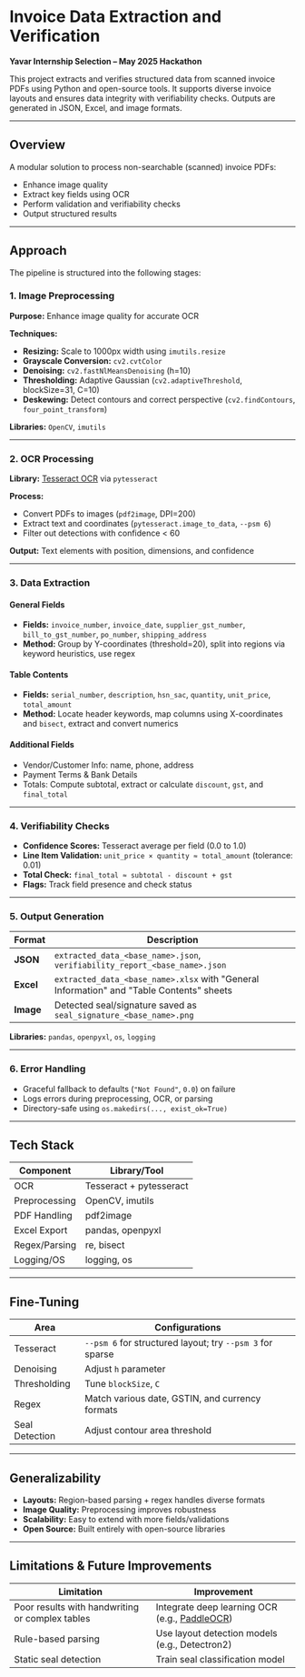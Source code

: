 # Invoice Data Extraction and Verification

**Yavar Internship Selection – May 2025 Hackathon**

This project extracts and verifies structured data from scanned invoice PDFs using Python and open-source tools. It supports diverse invoice layouts and ensures data integrity with verifiability checks. Outputs are generated in JSON, Excel, and image formats.

---

## Overview

A modular solution to process non-searchable (scanned) invoice PDFs:
- Enhance image quality
- Extract key fields using OCR
- Perform validation and verifiability checks
- Output structured results

---

## Approach

The pipeline is structured into the following stages:

### 1. Image Preprocessing
**Purpose:** Enhance image quality for accurate OCR

**Techniques:**
- **Resizing:** Scale to 1000px width using `imutils.resize`
- **Grayscale Conversion:** `cv2.cvtColor`
- **Denoising:** `cv2.fastNlMeansDenoising` (h=10)
- **Thresholding:** Adaptive Gaussian (`cv2.adaptiveThreshold`, blockSize=31, C=10)
- **Deskewing:** Detect contours and correct perspective (`cv2.findContours`, `four_point_transform`)

**Libraries:** `OpenCV`, `imutils`

---

### 2. OCR Processing
**Library:** [Tesseract OCR](https://github.com/tesseract-ocr/tesseract) via `pytesseract`

**Process:**
- Convert PDFs to images (`pdf2image`, DPI=200)
- Extract text and coordinates (`pytesseract.image_to_data`, `--psm 6`)
- Filter out detections with confidence < 60

**Output:** Text elements with position, dimensions, and confidence

---

### 3. Data Extraction

#### General Fields
- **Fields:** `invoice_number`, `invoice_date`, `supplier_gst_number`, `bill_to_gst_number`, `po_number`, `shipping_address`
- **Method:** Group by Y-coordinates (threshold=20), split into regions via keyword heuristics, use regex

#### Table Contents
- **Fields:** `serial_number`, `description`, `hsn_sac`, `quantity`, `unit_price`, `total_amount`
- **Method:** Locate header keywords, map columns using X-coordinates and `bisect`, extract and convert numerics

#### Additional Fields
- Vendor/Customer Info: name, phone, address
- Payment Terms & Bank Details
- Totals: Compute subtotal, extract or calculate `discount`, `gst`, and `final_total`

---

### 4. Verifiability Checks
- **Confidence Scores:** Tesseract average per field (0.0 to 1.0)
- **Line Item Validation:** `unit_price × quantity ≈ total_amount` (tolerance: 0.01)
- **Total Check:** `final_total ≈ subtotal - discount + gst`
- **Flags:** Track field presence and check status

---

### 5. Output Generation
| Format | Description |
|--------|-------------|
| **JSON** | `extracted_data_<base_name>.json`, `verifiability_report_<base_name>.json` |
| **Excel** | `extracted_data_<base_name>.xlsx` with "General Information" and "Table Contents" sheets |
| **Image** | Detected seal/signature saved as `seal_signature_<base_name>.png` |

**Libraries:** `pandas`, `openpyxl`, `os`, `logging`

---

### 6. Error Handling
- Graceful fallback to defaults (`"Not Found"`, `0.0`) on failure
- Logs errors during preprocessing, OCR, or parsing
- Directory-safe using `os.makedirs(..., exist_ok=True)`

---

## Tech Stack

| Component       | Library/Tool           |
|----------------|------------------------|
| OCR            | Tesseract + pytesseract |
| Preprocessing  | OpenCV, imutils         |
| PDF Handling   | pdf2image               |
| Excel Export   | pandas, openpyxl        |
| Regex/Parsing  | re, bisect              |
| Logging/OS     | logging, os             |

---

## Fine-Tuning

| Area | Configurations |
|------|----------------|
| Tesseract | `--psm 6` for structured layout; try `--psm 3` for sparse |
| Denoising | Adjust `h` parameter |
| Thresholding | Tune `blockSize`, `C` |
| Regex | Match various date, GSTIN, and currency formats |
| Seal Detection | Adjust contour area threshold |

---

## Generalizability

- **Layouts:** Region-based parsing + regex handles diverse formats
- **Image Quality:** Preprocessing improves robustness
- **Scalability:** Easy to extend with more fields/validations
- **Open Source:** Built entirely with open-source libraries

---

## Limitations & Future Improvements

| Limitation | Improvement |
|------------|-------------|
| Poor results with handwriting or complex tables | Integrate deep learning OCR (e.g., [PaddleOCR](https://github.com/PaddlePaddle/PaddleOCR)) |
| Rule-based parsing | Use layout detection models (e.g., Detectron2) |
| Static seal detection | Train seal classification model |
